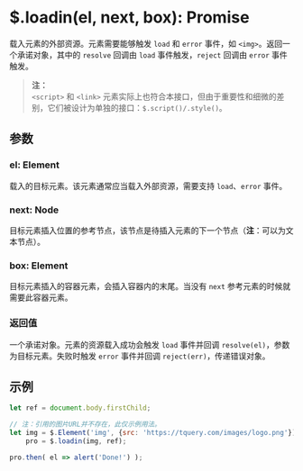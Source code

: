 # $.loadin(el, next, box): Promise

载入元素的外部资源。元素需要能够触发 `load` 和 `error` 事件，如 `<img>`。返回一个承诺对象，其中的 `resolve` 回调由 `load` 事件触发，`reject` 回调由 `error` 事件触发。

> **注：**<br>
> `<script>` 和 `<link>` 元素实际上也符合本接口，但由于重要性和细微的差别，它们被设计为单独的接口：`$.script()/.style()`。


## 参数

### el: Element

载入的目标元素。该元素通常应当载入外部资源，需要支持 `load`、`error` 事件。


### next: Node

目标元素插入位置的参考节点，该节点是待插入元素的下一个节点（**注**：可以为文本节点）。


### box: Element

目标元素插入的容器元素，会插入容器内的末尾。当没有 `next` 参考元素的时候就需要此容器元素。


### 返回值

一个承诺对象。元素的资源载入成功会触发 `load` 事件并回调 `resolve(el)`，参数为目标元素。失败时触发 `error` 事件并回调 `reject(err)`，传递错误对象。


## 示例

```js
let ref = document.body.firstChild;

// 注：引用的图片URL并不存在，此仅示例用法。
let img = $.Element('img', {src: 'https://tquery.com/images/logo.png'}),
    pro = $.loadin(img, ref);

pro.then( el => alert('Done!') );
```
